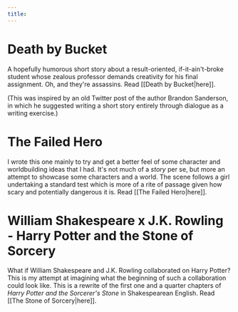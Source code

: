 ```yaml
---
title:
---
```

# Death by Bucket

A hopefully humorous short story about a result-oriented, if-it-ain't-broke student whose zealous professor demands creativity for his final assignment. Oh, and they're assassins. Read [[Death by Bucket|here]].

(This was inspired by an old Twitter post of the author Brandon Sanderson, in which he suggested writing a short story entirely through dialogue as a writing exercise.)

# The Failed Hero

I wrote this one mainly to try and get a better feel of some character and worldbuilding ideas that I had. It's not much of a _story_ per se, but more an attempt to showcase some characters and a world. The scene follows a girl undertaking a standard test which is more of a rite of passage given how scary and potentially dangerous it is. Read [[The Failed Hero|here]].

# William Shakespeare x J.K. Rowling - Harry Potter and the Stone of Sorcery

What if William Shakespeare and J.K. Rowling collaborated on Harry Potter? This is my attempt at imagining what the beginning of such a collaboration could look like. This is a rewrite of the first one and a quarter chapters of _Harry Potter and the Sorcerer's Stone_ in Shakespearean English. Read [[The Stone of Sorcery|here]].